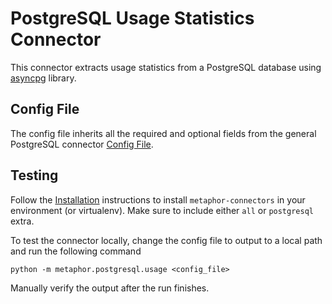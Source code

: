 # PostgreSQL Usage Statistics Connector

This connector extracts usage statistics from a PostgreSQL database using [asyncpg](https://github.com/MagicStack/asyncpg) library.

## Config File

The config file inherits all the required and optional fields from the general PostgreSQL connector [Config File](../README.md#config-file).

## Testing

Follow the [Installation](../../README.md) instructions to install `metaphor-connectors` in your environment (or virtualenv). Make sure to include either `all` or `postgresql` extra.

To test the connector locally, change the config file to output to a local path and run the following command

```shell
python -m metaphor.postgresql.usage <config_file>
```

Manually verify the output after the run finishes.